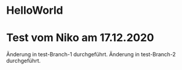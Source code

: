 # HelloWorld
# Test vom Niko am 17.12.2020
Änderung in test-Branch-1  durchgeführt.
Änderung in test-Branch-2  durchgeführt.
